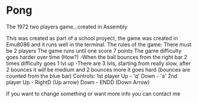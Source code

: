 # Pong
The 1972 two players game...created in Assembly

This was created as part of a school proyect, the game was created in Emu8086 and it runs well in the terminal.
The rules of the game:
  There must be 2 players
  The game runs until one score 7 points
  The game difficulty goes harder over time (How?)
    -When the ball bounces from the right bar 2 times difficulty goes 1 lvl up
    -There are 3 lvls, starting from really slow, after 2 bounces it will be medium and 2 bounces more it goes hard
    (bounces are counted from the blue bar)
  Controls:
    1st player Up   - 'q'
               Down - 'a'
    2nd player Up   - RightD  (Up arrow)
               Down - ENDD    (Down Arrow)
    
  If you want to change something or want more info you can contact me
